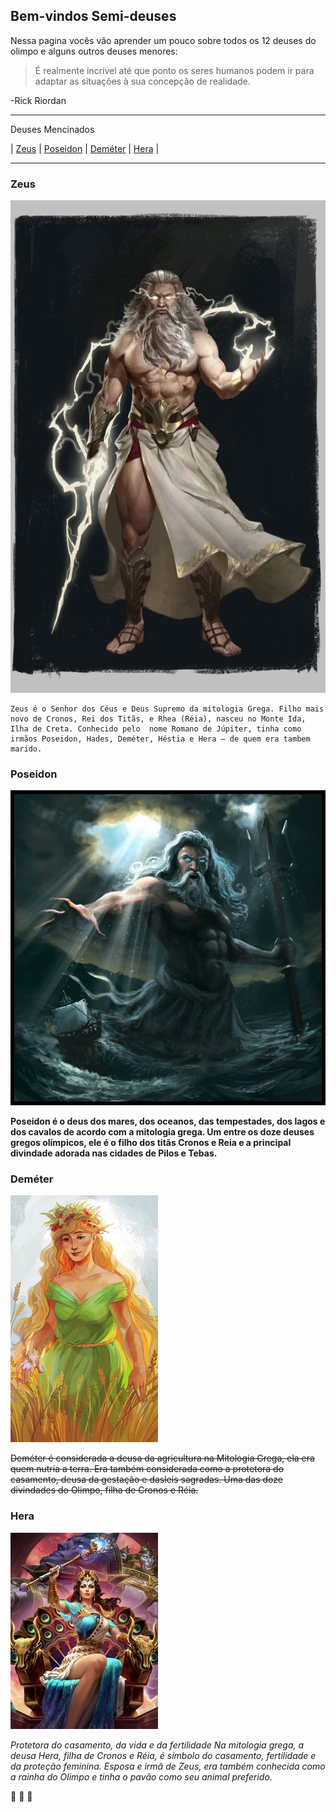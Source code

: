 ## Bem-vindos Semi-deuses

Nessa pagina vocês vão aprender um pouco sobre todos os 12 deuses do olimpo e alguns outros deuses menores:


> É realmente incrível até que ponto os seres humanos podem ir para adaptar as situações à sua concepção de realidade.

-Rick Riordan 

*******
Deuses Mencinados 

 | [Zeus](#Zeus) | [Poseidon](#Poseidon) | [Deméter](#Deméter) | [Hera](#Hera) |

*******
<div id='Zeus'/> 

### Zeus 
![image](https://github.com/Tarsilaschereroliveira/12-Deuses-do-Olimpo/blob/main/zeus.jpg?raw=true)
   
    Zeus é o Senhor dos Céus e Deus Supremo da mitologia Grega. Filho mais novo de Cronos, Rei dos Titãs, e Rhea (Réia), nasceu no Monte Ida, Ilha de Creta. Conhecido pelo  nome Romano de Júpiter, tinha como irmãos Poseidon, Hades, Deméter, Héstia e Hera — de quem era tambem marido.

<div id='Poseidon'/> 

### Poseidon
![image](https://github.com/Tarsilaschereroliveira/12-Deuses-do-Olimpo/blob/main/poseidon.jpg?raw=true)

  **Poseidon é o deus dos mares, dos oceanos, das tempestades, dos lagos e dos cavalos de acordo com a mitologia grega. Um entre os doze deuses gregos olímpicos, ele é o filho 
dos titãs Cronos e Reia e a principal divindade adorada nas cidades de Pilos e Tebas.**

<div id='Deméter'/> 

### Deméter
![image](https://github.com/Tarsilaschereroliveira/12-Deuses-do-Olimpo/blob/main/dem%C3%A9ter.jpg?raw=true)

  ~~Deméter é considerada a deusa da agricultura na Mitologia Grega, ela era quem nutria a terra. Era também considerada como a protetora do casamento, deusa da gestação e 
dasleis sagradas. Uma das doze divindades do Olimpo, filha de Cronos e Réia.~~

<div id='Hera'/>

### Hera
![image](https://github.com/Tarsilaschereroliveira/12-Deuses-do-Olimpo/blob/main/hera.jpg?raw=true)

  *Protetora do casamento, da vida e da fertilidade
  Na mitologia grega, a deusa Hera, filha de Cronos e Réia, é símbolo do casamento, fertilidade e da proteção feminina. Esposa e irmã de Zeus, era também conhecida como a rainha 
do Olimpo e tinha o pavão como seu animal preferido*.


:space_invader: :crystal_ball: :sparkler:
